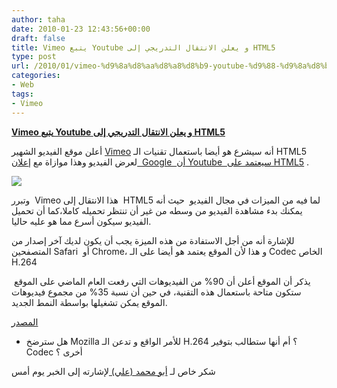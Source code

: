 ```yaml
---
author: taha
date: 2010-01-23 12:43:56+00:00
draft: false
title: Vimeo يتبع Youtube و يعلن الانتقال التدريجي إلى HTML5
type: post
url: /2010/01/vimeo-%d9%8a%d8%aa%d8%a8%d8%b9-youtube-%d9%88-%d9%8a%d8%b9%d9%84%d9%86-%d8%a7%d9%84%d8%a7%d9%86%d8%aa%d9%82%d8%a7%d9%84-%d8%a7%d9%84%d8%aa%d8%af%d8%b1%d9%8a%d8%ac%d9%8a-%d8%a5%d9%84%d9%89-html5/
categories:
- Web
tags:
- Vimeo
---
```


[**Vimeo يتبع Youtube و يعلن الانتقال التدريجي إلى HTML5**](http://www.it-scoop.com/2010/01/vimeo-%d9%8a%d8%aa%d8%a8%d8%b9-youtube-%d9%88-%d9%8a%d8%b9%d9%84%d9%86-%d8%a7%d9%84%d8%a7%d9%86%d8%aa%d9%82%d8%a7%d9%84-%d8%a7%d9%84%d8%aa%d8%af%d8%b1%d9%8a%d8%ac%d9%8a-%d8%a5%d9%84%d9%89-html5/)


أعلن موقع الفيديو الشهير [Vimeo](http://www.vimeo.com) أنه سيشرع هو أيضا باستعمال  تقنيات الـ HTML5  لعرض الفيديو وهذا موازاة مع إ[علان  Google  أن Youtube  سيعتمد على  HTML5](http://www.it-scoop.com/2010/01/youtube-%d8%aa%d8%a8%d8%af%d8%a3-%d8%a7%d8%b3%d8%aa%d8%b9%d9%85%d8%a7%d9%84-%d8%a7%d9%84%d9%80-html5/) .


[![](http://www.it-scoop.com/wp-content/uploads/2010/01/html5playervimeo.jpg)
](http://www.it-scoop.com/2010/01/vimeo-%d9%8a%d8%aa%d8%a8%d8%b9-youtube-%d9%88-%d9%8a%d8%b9%d9%84%d9%86-%d8%a7%d9%84%d8%a7%d9%86%d8%aa%d9%82%d8%a7%d9%84-%d8%a7%d9%84%d8%aa%d8%af%d8%b1%d9%8a%d8%ac%d9%8a-%d8%a5%d9%84%d9%89-html5/http://www.it-scoop.com/2010/01/vimeo-%d9%8a%d8%aa%d8%a8%d8%b9-youtube-%d9%88-%d9%8a%d8%b9%d9%84%d9%86-%d8%a7%d9%84%d8%a7%d9%86%d8%aa%d9%82%d8%a7%d9%84-%d8%a7%d9%84%d8%aa%d8%af%d8%b1%d9%8a%d8%ac%d9%8a-%d8%a5%d9%84%d9%89-html5/)


وتبرر  Vimeo هذا الانتقال إلى  HTML5 لما فيه من الميزات في مجال الفيديو  حيث أنه  يمكنك بدء مشاهدة الفيديو من وسطه من غير أن تنتظر تحميله كاملا،كما أن  تحميل الفيديو سيكون أسرع مما هو عليه حاليا.

للإشارة أنه من أجل الاستفادة من هذه الميزة يجب أن يكون لديك آخر إصدار  من المتصفحين Safari  أو Chrome، و هذا لأن الموقع يعتمد هو أيضا على الـ Codec الخاص H.264

يذكر أن الموقع أعلن أن 90% من الفيديوهات التي رفعت العام الماضي على  الموقع  ستكون متاحة باستعمال هذه التقنية، في حين أن نسبة 35% من مجموع فيديوهات  الموقع يمكن تشغيلها بواسطة النمط الجديد.

[المصدر](http://www.pcmag.com/article2/0,2817,2358335,00.asp)

- هل سترضخ Mozilla للأمر الواقع و تدعن الـ H.264 ؟ أم أنها ستطالب بتوفير Codec أخرى ؟

شكر خاص لـ [أبو  محمد (علي) ](http://www.facebook.com/profile.php?ref=profile&id=1506799523)لإشارته إلى الخبر يوم أمس
